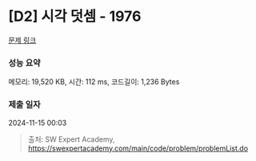 # [D2] 시각 덧셈 - 1976 

[문제 링크](https://swexpertacademy.com/main/code/problem/problemDetail.do?contestProbId=AV5PttaaAZIDFAUq) 

### 성능 요약

메모리: 19,520 KB, 시간: 112 ms, 코드길이: 1,236 Bytes

### 제출 일자

2024-11-15 00:03



> 출처: SW Expert Academy, https://swexpertacademy.com/main/code/problem/problemList.do